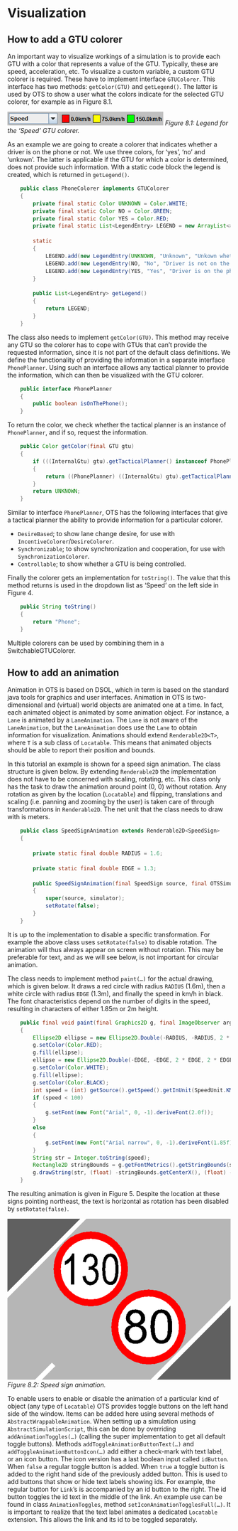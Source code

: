 # Visualization

## How to add a GTU colorer

An important way to visualize workings of a simulation is to provide each GTU with a color that represents a value of the GTU. Typically, these are speed, acceleration, etc. To visualize a custom variable, a custom GTU colorer is required. These have to implement interface `GTUColorer`. This interface has two methods: `getColor(GTU)` and `getLegend()`. The latter is used by OTS to show a user what the colors indicate for the selected GTU colorer, for example as in Figure 8.1.

![](../images/OTS_Figure_8.1.png)
_Figure 8.1: Legend for the ‘Speed’ GTU colorer._

As an example we are going to create a colorer that indicates whether a driver is on the phone or not. We use three colors, for ‘yes’, ‘no’ and ‘unkown’. The latter is applicable if the GTU for which a color is determined, does not provide such information. With a static code block the legend is created, which is returned in `getLegend()`.

```java
    public class PhoneColorer implements GTUColorer
    {
        private final static Color UNKNOWN = Color.WHITE;
        private final static Color NO = Color.GREEN;
        private final static Color YES = Color.RED;
        private final static List<LegendEntry> LEGEND = new ArrayList<>();
    
        static
        {
            LEGEND.add(new LegendEntry(UNKNOWN, "Unknown", "Unkown whether the driver is on the phone."));
            LEGEND.add(new LegendEntry(NO, "No", "Driver is not on the phone."));
            LEGEND.add(new LegendEntry(YES, "Yes", "Driver is on the phone."));
        }
    
        public List<LegendEntry> getLegend()
        {
            return LEGEND;
        }
    }
```

The class also needs to implement `getColor(GTU)`. This method may receive any GTU so the colorer has to cope with GTUs that can’t provide the requested information, since it is not part of the default class definitions. We define the functionality of providing the information in a separate interface `PhonePlanner`. Using such an interface allows any tactical planner to provide the information, which can then be visualized with the GTU colorer.

```java
    public interface PhonePlanner
    {
        public boolean isOnThePhone();
    }
```

To return the color, we check whether the tactical planner is an instance of `PhonePlanner`, and if so, request the information.

```java
    public Color getColor(final GTU gtu)
    {
        if (((InternalGtu) gtu).getTacticalPlanner() instanceof PhonePlanner)
        {
            return ((PhonePlanner) ((InternalGtu) gtu).getTacticalPlanner()).isOnThePhone() ? YES : NO;
        }
        return UNKNOWN;
    }
```

Similar to interface `PhonePlanner`, OTS has the following interfaces that give a tactical planner the ability to provide information for a particular colorer.

* `DesireBased`; to show lane change desire, for use with `IncentiveColorer`/`DesireColorer`.
* `Synchronizable`; to show synchronization and cooperation, for use with `SynchronizationColorer`.
* `Controllable`; to show whether a GTU is being controlled.

Finally the colorer gets an implementation for `toString()`. The value that this method returns is used in the dropdown list as ‘Speed’ on the left side in Figure 4.

```java
    public String toString()
    {
        return "Phone";
    }
```

Multiple colorers can be used by combining them in a SwitchableGTUColorer.


## How to add an animation

Animation in OTS is based on DSOL, which in term is based on the standard java tools for graphics and user interfaces. Animation in OTS is two-dimensional and (virtual) world objects are animated one at a time. In fact, each animated object is animated by some animation object. For instance, a `Lane` is animated by a `LaneAnimation`. The `Lane` is not aware of the `LaneAnimation`, but the `LaneAnimation` does use the `Lane` to obtain information for visualization. Animations should extend `Renderable2D<T>`, where `T` is a sub class of `Locatable`. This means that animated objects should be able to report their position and bounds.

In this tutorial an example is shown for a speed sign animation. The class structure is given below. By extending `Renderable2D` the implementation does not have to be concerned with scaling, rotating, etc. This class only has the task to draw the animation around point (0, 0) without rotation. Any rotation as given by the location (`Locatable`) and flipping, translations and scaling (i.e. panning and zooming by the user) is taken care of through transformations in `Renderable2D`. The net unit that the class needs to draw with is meters.

```java
    public class SpeedSignAnimation extends Renderable2D<SpeedSign>
    {
    
        private static final double RADIUS = 1.6;
    
        private static final double EDGE = 1.3;
    
        public SpeedSignAnimation(final SpeedSign source, final OTSSimulatorInterface simulator)
        {
            super(source, simulator);
            setRotate(false);
        }
    }
```

It is up to the implementation to disable a specific transformation. For example the above class uses `setRotate(false)` to disable rotation. The animation will thus always appear on screen without rotation. This may be preferable for text, and as we will see below, is not important for circular animation.

The class needs to implement method `paint(…)` for the actual drawing, which is given below. It draws a red circle with radius `RADIUS` (1.6m), then a white circle with radius `EDGE` (1.3m), and finally the speed in km/h in black. The font characteristics depend on the number of digits in the speed, resulting in characters of either 1.85m or 2m height.

```java
    public final void paint(final Graphics2D g, final ImageObserver arg1)
    {
        Ellipse2D ellipse = new Ellipse2D.Double(-RADIUS, -RADIUS, 2 * RADIUS, 2 * RADIUS);
        g.setColor(Color.RED);
        g.fill(ellipse);
        ellipse = new Ellipse2D.Double(-EDGE, -EDGE, 2 * EDGE, 2 * EDGE);
        g.setColor(Color.WHITE);
        g.fill(ellipse);
        g.setColor(Color.BLACK);
        int speed = (int) getSource().getSpeed().getInUnit(SpeedUnit.KM_PER_HOUR);
        if (speed < 100)
        {
            g.setFont(new Font("Arial", 0, -1).deriveFont(2.0f));
        }
        else
        {
            g.setFont(new Font("Arial narrow", 0, -1).deriveFont(1.85f));
        }
        String str = Integer.toString(speed);
        Rectangle2D stringBounds = g.getFontMetrics().getStringBounds(str, g);
        g.drawString(str, (float) -stringBounds.getCenterX(), (float) -stringBounds.getCenterY());
    }
```

The resulting animation is given in Figure 5. Despite the location at these signs pointing northeast, the text is horizontal as rotation has been disabled by `setRotate(false)`.

![](../images/OTS_Figure_8.2.png)
_Figure 8.2: Speed sign animation._

To enable users to enable or disable the animation of a particular kind of object (any type of `Locatable`) OTS provides toggle buttons on the left hand side of the window. Items can be added here using several methods of `AbstractWrappableAnimation`. When setting up a simulation using `AbstractSimulationScript`, this can be done by overriding `addAnimationToggles(…)` (calling the super implementation to get all default toggle buttons). Methods `addToggleAnimationButtonText(…)` and `addToggleAnimationButtonIcon(…)` add either a check-mark with text label, or an icon button. The icon version has a last boolean input called `idButton`. When `false` a regular toggle button is added. When `true` a toggle button is added to the right hand side of the previously added button. This is used to add buttons that show or hide text labels showing ids. For example, the regular button for `Link`’s is accompanied by an id button to the right. The id button toggles the id text in the middle of the link. An example use can be found in class `AnimationToggles`, method `setIconAnimationTogglesFull(…)`. It is important to realize that the text label animates a dedicated `Locatable` extension. This allows the link and its id to be toggled separately.
